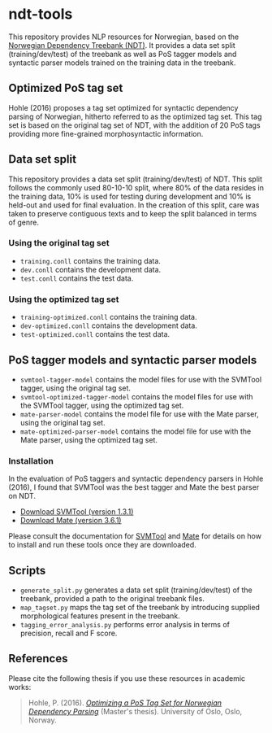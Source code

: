 # ndt-tools
This repository provides NLP resources for Norwegian, based on the [Norwegian
Dependency Treebank
(NDT)](http://www.nb.no/sprakbanken/show?serial=oai%3Anb.no%3Asbr-10&lang=en).
It provides a data set split (training/dev/test) of the treebank as well as PoS
tagger models and syntactic parser models trained on the training data in the
treebank. 

## Optimized PoS tag set
Hohle (2016) proposes a tag set optimized for syntactic dependency parsing of Norwegian,
hitherto referred to as the optimized tag set. This tag set is based on the
original tag set of NDT, with the addition of 20 PoS tags providing more
fine-grained morphosyntactic information.

## Data set split
This repository provides a data set split (training/dev/test) of NDT. This
split follows the commonly used 80-10-10 split, where 80% of the data resides
in the training data, 10% is used for testing during development and 10% is
held-out and used for final evaluation. In the creation of this split, care was
taken to preserve contiguous texts and to keep the split balanced in terms of
genre.

### Using the original tag set
* `training.conll` contains the training data.
* `dev.conll` contains the development data.
* `test.conll` contains the test data.

### Using the optimized tag set
* `training-optimized.conll` contains the training data.
* `dev-optimized.conll` contains the development data.
* `test-optimized.conll` contains the test data.

## PoS tagger models and syntactic parser models
* `svmtool-tagger-model` contains the model files for use with the SVMTool
  tagger, using the original tag set.
* `svmtool-optimized-tagger-model` contains the model files for use with the
  SVMTool tagger, using the optimized tag set.  
* `mate-parser-model` contains the model file for use with the Mate parser,
  using the original tag set.
* `mate-optimized-parser-model` contains the model file for use with the Mate
  parser, using the optimized tag set.

### Installation
In the evaluation of PoS taggers and syntactic dependency parsers in Hohle (2016), 
I found that SVMTool was the best tagger and Mate the best parser on NDT. 

* [Download SVMTool (version 1.3.1)](http://www.cs.upc.edu/~nlp/SVMTool/SVMTool.v1.3.1.tar.gz) 
* [Download Mate (version 3.6.1)](https://storage.googleapis.com/google-code-archive-downloads/v2/code.google.com/mate-tools/anna-3.61.jar)

Please consult the documentation for
[SVMTool](http://www.cs.upc.edu/~nlp/SVMTool/SVMTool.v1.4.pdf) and
[Mate](https://storage.googleapis.com/google-code-archive-downloads/v2/code.google.com/mate-tools/shortmanual.pdf)
for details on how to install and run these tools once they are downloaded.

## Scripts
* `generate_split.py` generates a data set split (training/dev/test) of the
    treebank, provided a path to the original treebank files.
* `map_tagset.py` maps the tag set of the treebank by introducing supplied
    morphological features present in the treebank.
* `tagging_error_analysis.py` performs error analysis in terms of precision,
    recall and F score.

## References
Please cite the following thesis if you use these resources in academic works:

>Hohle, P. (2016). *[Optimizing a PoS Tag Set for Norwegian Dependency
>Parsing](https://www.duo.uio.no/bitstream/handle/10852/51091/Hohle-master.pdf)*
>(Master's thesis). University of Oslo, Oslo, Norway.
